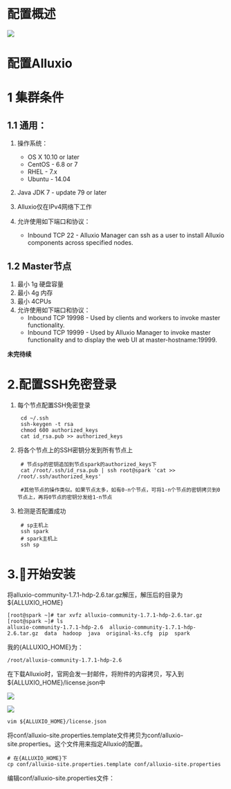 
# 配置概述

![](http://ww1.sinaimg.cn/large/005N2p5vly1frm8i1jzh4j30ri0a63zm.jpg)

# 配置Alluxio

# 1 集群条件

## 1.1 通用：

1. 操作系统：

    - OS X 10.10 or later
    - CentOS - 6.8 or 7
    - RHEL - 7.x
    - Ubuntu - 14.04

2. Java JDK 7 - update 79 or later

3. Alluxio仅在IPv4网络下工作

4. 允许使用如下端口和协议：

    - Inbound TCP 22 - Alluxio Manager can ssh as a user to install Alluxio components across specified nodes.


## 1.2 Master节点

1. 最小 1g 硬盘容量
2. 最小 4g 内存
3. 最小 4CPUs
4. 允许使用如下端口和协议：
    - Inbound TCP 19998 - Used by clients and workers to invoke master functionality.
    - Inbound TCP 19999 - Used by Alluxio Manager to invoke master functionality and to display the web UI at master-hostname:19999.

**未完待续**

# 2.配置SSH免密登录

1. 每个节点配置SSH免密登录

        cd ~/.ssh
        ssh-keygen -t rsa
        chmod 600 authorized_keys
        cat id_rsa.pub >> authorized_keys

2. 将各个节点上的SSH密钥分发到所有节点上

        # 节点sp的密钥追加到节点spark的authorized_keys下
        cat /root/.ssh/id_rsa.pub | ssh root@spark 'cat >> /root/.ssh/authorized_keys'

        #其他节点的操作类似。如果节点太多，如有0-n个节点，可将1-n个节点的密钥拷贝到0节点上，再将0节点的密钥分发给1-n节点

3. 检测是否配置成功

        # sp主机上
        ssh spark
        # spark主机上
        ssh sp

# 3.开始安装

将alluxio-community-1.7.1-hdp-2.6.tar.gz解压，解压后的目录为${ALLUXIO_HOME}

    [root@spark ~]# tar xvfz alluxio-community-1.7.1-hdp-2.6.tar.gz
    [root@spark ~]# ls
    alluxio-community-1.7.1-hdp-2.6  alluxio-community-1.7.1-hdp-2.6.tar.gz  data  hadoop  java  original-ks.cfg  pip  spark

我的{ALLUXIO_HOME}为：

    /root/alluxio-community-1.7.1-hdp-2.6


在下载Alluxio时，官网会发一封邮件，将附件的内容拷贝，写入到${ALLUXIO_HOME}/license.json中

![](http://ww1.sinaimg.cn/large/005N2p5vly1frm9qpi788j32801e0dz0.jpg)

![](http://ww1.sinaimg.cn/large/005N2p5vly1frm9su30v0j312g0gawh3.jpg)

    vim ${ALLUXIO_HOME}/license.json

将conf/alluxio-site.properties.template文件拷贝为conf/alluxio-site.properties。这个文件用来指定Alluxio的配置。

    # 在{ALLUXIO_HOME}下
    cp conf/alluxio-site.properties.template conf/alluxio-site.properties

编辑conf/alluxio-site.properties文件：


































